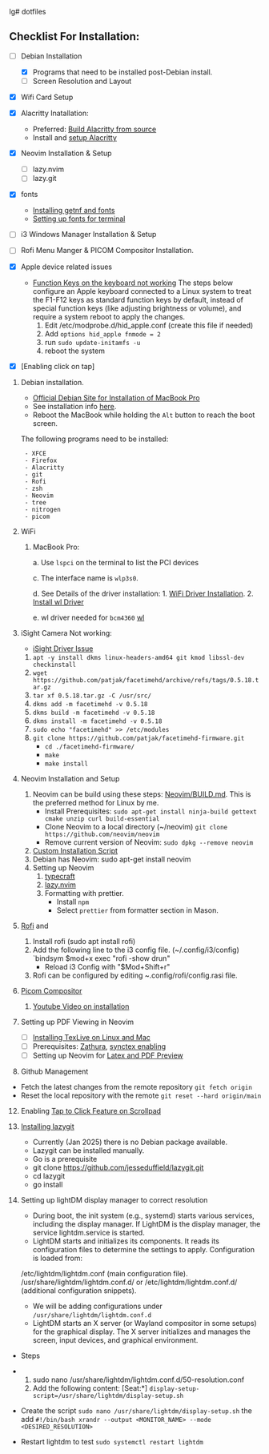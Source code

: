 lg# dotfiles
## Checklist For Installation:
- [ ] Debian Installation
    - [x] Programs that need to be installed post-Debian install.
    - [ ] Screen Resolution and Layout

- [x] Wifi Card Setup
- [x] Alacritty Inatallation:
    - Preferred: [Build Alacritty from source](https://github.com/alacritty/alacritty/blob/master/INSTALL.md)
    - Install and [setup Alacritty](https://www.behova.net/fonts-in-alacritty/)
- [x] Neovim Installation & Setup
    - [ ] lazy.nvim
    - [ ] lazy.git
- [x] fonts
    - [Installing getnf and fonts](https://linuxtldr.com/install-fonts-on-linux/)
    - [Setting up fonts for terminal](https://www.guyrutenberg.com/2020/01/29/install-jetbrains-mono-in-debian-ubuntu/)
- [ ] i3 Windows Manager Installation & Setup
- [ ] Rofi Menu Manger & PICOM Compositor Installation.
- [x] Apple device related issues
    - [Function Keys on the keyboard not working](https://askubuntu.com/questions/1230890/i-set-sys-module-hid-apple-parameters-fnmode-to-2-and-it-gets-overwritten-to-1)
      The steps below configure an Apple keyboard connected to a Linux system 
      to treat the F1-F12 keys as standard function keys by default, instead 
      of special function keys (like adjusting brightness or volume), and 
      require a system reboot to apply the changes.
      1. Edit /etc/modprobe.d/hid_apple.conf (create this file if needed)
      2. Add `options hid_apple fnmode = 2`
      3. run `sudo update-initamfs -u`
      4. reboot the system

- [x] [Enabling click on tap]

1. Debian installation.
    - [Official Debian Site for Installation of MacBook Pro](https://wiki.debian.org/MacBookPro)
    - See installation info [here](https://www.mail-archive.com/debian-user@lists.debian.org/msg773640.html).
    - Reboot the MacBook while holding the `Alt` button to reach the boot screen.
      
    The following programs need to be installed:
   
        - XFCE
        - Firefox
        - Alacritty
        - git
        - Rofi
        - zsh
        - Neovim
        - tree
        - nitrogen
        - picom
   
3. WiFi
    1. MacBook Pro:

        a. Use `lspci` on the terminal to list the PCI devices

        c. The interface name is `wlp3s0`.

       d. See Details of the driver installation:
           1. [WiFi Driver Installation](https://unix.stackexchange.com/questions/175810/how-to-install-broadcom-bcm4360-on-debian-on-macbook-pro).
           2. [Install wl Driver](https://wiki.debian.org/wl#Debian_7_.22Wheezy.22)
       
       e. wl driver needed for `bcm4360` [wl](https://wiki.debian.org/wl)

4. iSight Camera Not working:
    - [iSight Driver Issue](https://forums.linuxmint.com/viewtopic.php?t=395286)
    1.  `apt -y install dkms linux-headers-amd64 git kmod libssl-dev checkinstall`
    2. `wget https://github.com/patjak/facetimehd/archive/refs/tags/0.5.18.tar.gz`
    3. `tar xf 0.5.18.tar.gz -C /usr/src/`
    4. `dkms add -m facetimehd -v 0.5.18`
    5. `dkms build -m facetimehd -v 0.5.18`
    6. `dkms install -m facetimehd -v 0.5.18`
    7. `sudo echo "facetimehd" >> /etc/modules`
    8. `git clone https://github.com/patjak/facetimehd-firmware.git`
        - `cd ./facetimehd-firmware/`
        - `make`
        - `make install`
        
5. Neovim Installation and Setup
   1.  Neovim can be build using these steps: [Neovim/BUILD.md](https://github.com/neovim/neovim/blob/master/BUILD.md). This is the preferred method for Linux by me.
        - Install Prerequisites: `sudo apt-get install ninja-build gettext cmake unzip curl build-essential`
        - Clone Neovim to a local directory (~/neovim) `git clone https://github.com/neovim/neovim`
        - Remove current version of Neovim: `sudo dpkg --remove neovim`
   3. [Custom Installation Script](neovim/install_neovim.sh)
   4. Debian has Neovim: sudo apt-get install neovim
   5. Setting up Neovim
        1. [typecraft](https://www.youtube.com/@typecraft_dev)
        2. [lazy.nvim](https://github.com/folke/lazy.nvim)
        3. Formatting with prettier.
            - Install `npm`
            - Select `prettier` from formatter section in Mason.

6. [Rofi](https://gist.github.com/panicwithme/60d371ed85378154bf990fd1092a72c1) and 
    1. Install rofi (sudo apt install rofi)
    2. Add the following line to the i3 config file. (~/.config/i3/config)
       `bindsym $mod+x exec "rofi -show drun" 
       - Reload i3 Config with "$Mod+Shift+r"
    3. Rofi can be configured by editing ~.config/rofi/config.rasi file.

7. [Picom Compositor](https://github.com/yshui/picom)
     1. [Youtube Video on installation](https://www.youtube.com/watch?v=t6Klg7CvUxA)

9. Setting up PDF Viewing in Neovim
    - [ ] [Installing TexLive on Linux and Mac](https://www.tug.org/texlive/quickinstall.html)
    - [ ] Prerequisites: [Zathura](https://packages.debian.org/bookworm/zathura), [synctex enabling](https://www.ejmastnak.com/tutorials/vim-latex/pdf-reader/#ensure-zathura-synctex)
    - [ ] Setting up Neovim for [Latex and PDF Preview](https://www.ejmastnak.com/tutorials/vim-latex/intro/)
10. Github Management
   - Fetch the latest changes from the remote repository
     `git fetch origin`
   - Reset the local repository with the remote
     `git reset --hard origin/main`

    
12. Enabling [Tap to Click Feature on Scrollpad](https://cravencode.com/post/essentials/enable-tap-to-click-in-i3wm/)

13. [Installing lazygit](https://github.com/jesseduffield/lazygit?tab=readme-ov-file#ubuntu)
    - Currently (Jan 2025) there is no Debian package available.
    - Lazygit can be installed manually.
    - Go is a prerequisite
    - git clone https://github.com/jesseduffield/lazygit.git
    - cd lazygit
    - go install

14. Setting up lightDM display manager to correct resolution
    - During boot, the init system (e.g., systemd) starts various services, including the display manager. If LightDM is the display manager, the service lightdm.service is started.
    - LightDM starts and initializes its components. It reads its configuration files to determine the settings to apply.
Configuration is loaded from:

    /etc/lightdm/lightdm.conf (main configuration file).
    /usr/share/lightdm/lightdm.conf.d/ or /etc/lightdm/lightdm.conf.d/ (additional configuration snippets).

    - We will be adding configurations under `/usr/share/lightdm/lightdm.conf.d`
    - LightDM starts an X server (or Wayland compositor in some setups) for the graphical display. The X server initializes and manages the screen, input devices, and graphical environment.
   - Steps
   - 1. sudo nano /usr/share/lightdm/lightdm.conf.d/50-resolution.conf
     2. Add the following content: [Seat:*]
`display-setup-script=/usr/share/lightdm/display-setup.sh`
  - Create the script
    `sudo nano /usr/share/lightdm/display-setup.sh` the add
    `#!/bin/bash
    xrandr --output <MONITOR_NAME> --mode <DESIRED_RESOLUTION>`

  - Restart lightdm to test
    `sudo systemctl restart lightdm`
 

    


